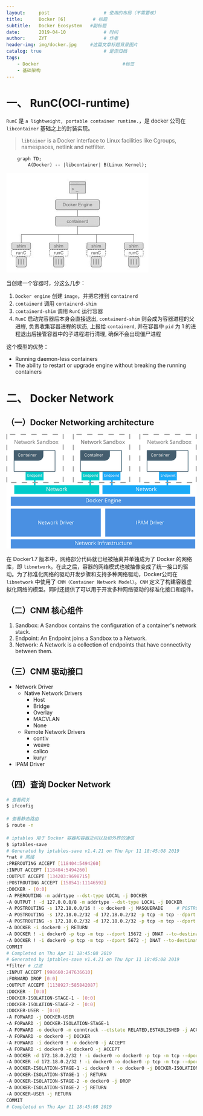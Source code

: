 ```yaml
---
layout:     post                    # 使用的布局（不需要改）
title:      Docker [6]          # 标题 
subtitle:   Docker Ecosystem   #副标题
date:       2019-04-10              # 时间
author:     ZYT                     # 作者
header-img: img/docker.jpg     #这篇文章标题背景图片
catalog: true                       # 是否归档
tags:
    - Docker                               #标签
    - 基础架构
---
```


# 一、 RunC(OCI-runtime)

`RunC` 是 `a lightweight, portable container runtime.`，是 docker 公司在 `libcontainer` 基础之上的封装实现。

> `libtainer` is a Docker interface to Linux facilities like Cgroups, namespaces, netlink and netfilter.

```mermaid
    graph TD;
        A(Docker) -- |libcontainer| B(Linux Kernel);
```

![Docker Architecture](/img/dockerRunC.png)

当创建一个容器时，分这么几步：

1. `Docker engine` 创建 `image`，并把它推到 `containerd`
2. `containerd` 调用 `containerd-shim`
3. `containerd-shim` 调用 `RunC` 运行容器
4. `RunC` 启动完容器后本身会直接退出, `containerd-shim` 则会成为容器进程的父进程, 负责收集容器进程的状态, 上报给 `containerd`, 并在容器中 `pid` 为 1 的进程退出后接管容器中的子进程进行清理, 确保不会出现僵尸进程


这个模型的优势：

- Running daemon-less containers
- The ability to restart or upgrade engine without breaking the running containers

# 二、 Docker Network

## （一）Docker Networking architecture

![Docker Network Architecture](/img/dockerNetworkArch.png)

在 Docker1.7 版本中，网络部分代码就已经被抽离并单独成为了 Docker 的网络库，即 `libnetwork`。在此之后，容器的网络模式也被抽像变成了统一接口的驱动。为了标准化网络的驱动开发步骤和支持多种网络驱动，Docker公司在 `libnetwork` 中使用了 `CNM（Container Network Model）`。`CNM` 定义了构建容器虚拟化网络的模型。同时还提供了可以用于开发多种网络驱动的标准化接口和组件。

## （二）CNM 核心组件

1. Sandbox: A Sandbox contains the configuration of a container's network stack.
2. Endpoint: An Endpoint joins a Sandbox to a Network.
3. Network: A Network is a collection of endpoints that have connectivity between them.

## （三）CNM 驱动接口

- Network Driver
    + Native Network Drivers
        - Host
        - Bridge
        - Overlay
        - MACVLAN
        - None
    + Remote Network Drivers
        - contiv
        - weave
        - calico
        - kuryr
- IPAM Driver

## （四）查询 Docker Network

``` bash
# 查看网关
$ ifconfig

# 查看静态路由
$ route -n

# iptables 用于 Docker 容器和容器之间以及和外界的通信
$ iptables-save
# Generated by iptables-save v1.4.21 on Thu Apr 11 18:45:08 2019
*nat # 网络
:PREROUTING ACCEPT [118404:5494260]
:INPUT ACCEPT [118404:5494260]
:OUTPUT ACCEPT [134203:9698715]
:POSTROUTING ACCEPT [158541:11146592]
:DOCKER - [0:0]
-A PREROUTING -m addrtype --dst-type LOCAL -j DOCKER
-A OUTPUT ! -d 127.0.0.0/8 -m addrtype --dst-type LOCAL -j DOCKER
-A POSTROUTING -s 172.18.0.0/16 ! -o docker0 -j MASQUERADE     # POSTROUTING 是源地址转换，要把你的内网地址转换成公网地址
-A POSTROUTING -s 172.18.0.2/32 -d 172.18.0.2/32 -p tcp -m tcp --dport 15672 -j MASQUERADE
-A POSTROUTING -s 172.18.0.2/32 -d 172.18.0.2/32 -p tcp -m tcp --dport 5672 -j MASQUERADE
-A DOCKER -i docker0 -j RETURN
-A DOCKER ! -i docker0 -p tcp -m tcp --dport 15672 -j DNAT --to-destination 172.18.0.2:15672
-A DOCKER ! -i docker0 -p tcp -m tcp --dport 5672 -j DNAT --to-destination 172.18.0.2:5672
COMMIT
# Completed on Thu Apr 11 18:45:08 2019
# Generated by iptables-save v1.4.21 on Thu Apr 11 18:45:08 2019
*filter # 过滤
:INPUT ACCEPT [998660:247636610]
:FORWARD DROP [0:0]
:OUTPUT ACCEPT [1138927:585842087]
:DOCKER - [0:0]
:DOCKER-ISOLATION-STAGE-1 - [0:0]
:DOCKER-ISOLATION-STAGE-2 - [0:0]
:DOCKER-USER - [0:0]
-A FORWARD -j DOCKER-USER
-A FORWARD -j DOCKER-ISOLATION-STAGE-1
-A FORWARD -o docker0 -m conntrack --ctstate RELATED,ESTABLISHED -j ACCEPT
-A FORWARD -o docker0 -j DOCKER
-A FORWARD -i docker0 ! -o docker0 -j ACCEPT
-A FORWARD -i docker0 -o docker0 -j ACCEPT
-A DOCKER -d 172.18.0.2/32 ! -i docker0 -o docker0 -p tcp -m tcp --dport 15672 -j ACCEPT
-A DOCKER -d 172.18.0.2/32 ! -i docker0 -o docker0 -p tcp -m tcp --dport 5672 -j ACCEPT
-A DOCKER-ISOLATION-STAGE-1 -i docker0 ! -o docker0 -j DOCKER-ISOLATION-STAGE-2
-A DOCKER-ISOLATION-STAGE-1 -j RETURN
-A DOCKER-ISOLATION-STAGE-2 -o docker0 -j DROP
-A DOCKER-ISOLATION-STAGE-2 -j RETURN
-A DOCKER-USER -j RETURN
COMMIT
# Completed on Thu Apr 11 18:45:08 2019
```